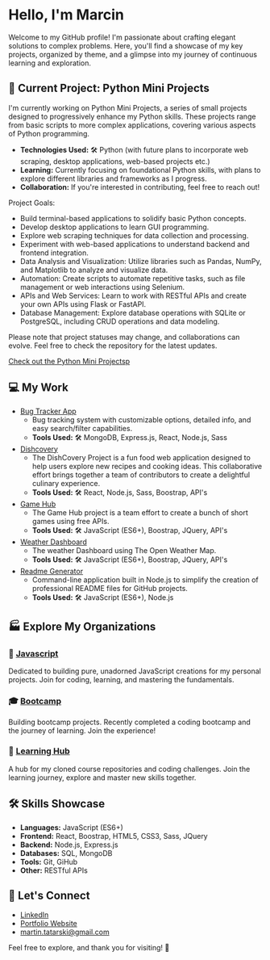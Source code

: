 # Hello, I'm Marcin

  Welcome to my GitHub profile! I'm passionate about crafting elegant solutions to complex problems. Here, you'll find a showcase of my key projects, organized by theme, and a glimpse into my journey of continuous learning and exploration.

## 🚀 Current Project: Python Mini Projects

I'm currently working on Python Mini Projects, a series of small projects designed to progressively enhance my Python skills. These projects range from basic scripts to more complex applications, covering various aspects of Python programming.

- **Technologies Used:** 🛠️ Python (with future plans to incorporate web scraping, desktop applications, web-based projects etc.)
- **Learning:** Currently focusing on foundational Python skills, with plans to explore different libraries and frameworks as I progress.
- **Collaboration:** If you're interested in contributing, feel free to reach out!

Project Goals:
- Build terminal-based applications to solidify basic Python concepts.
- Develop desktop applications to learn GUI programming.
- Explore web scraping techniques for data collection and processing.
- Experiment with web-based applications to understand backend and frontend integration.
- Data Analysis and Visualization: Utilize libraries such as Pandas, NumPy, and Matplotlib to analyze and visualize data.
- Automation: Create scripts to automate repetitive tasks, such as file management or web interactions using Selenium.
- APIs and Web Services: Learn to work with RESTful APIs and create your own APIs using Flask or FastAPI.
- Database Management: Explore database operations with SQLite or PostgreSQL, including CRUD operations and data modeling.

Please note that project statuses may change, and collaborations can evolve. Feel free to check the repository for the latest updates.

[Check out the Python Mini Projectsp](https://github.com/martindocs-courses/python-mini-projects)

## 💻 My Work 
- [Bug Tracker App](https://github.com/martindocs/bug-tracker-public)
  - Bug tracking system with customizable options, detailed info, and easy search/filter capabilities.
  - **Tools Used:** 🛠️ MongoDB, Express.js, React, Node.js, Sass
- [Dishcovery](https://github.com/martindocs-bootcamp/dishcovery)
  - The DishCovery Project is a fun food web application designed to help users explore new recipes and cooking ideas. This collaborative effort brings together a team of contributors to create a delightful culinary experience.
  - **Tools Used:** 🛠️ React, Node.js, Sass, Boostrap, API's    
- [Game Hub](https://github.com/martindocs/flash-card-game)
  - The Game Hub project is a team effort to create a bunch of short games using free APIs. 
  - **Tools Used:** 🛠️ JavaScript (ES6+), Boostrap, JQuery, API's
- [Weather Dashboard](https://github.com/martindocs/weather-dashboard)
  - The weather Dashboard using The Open Weather Map. 
  - **Tools Used:** 🛠️ JavaScript (ES6+), Boostrap, JQuery, API's
- [Readme Generator](https://github.com/martindocs/readme-generator)
  - Command-line application built in Node.js to simplify the creation of professional README files for GitHub projects. 
  - **Tools Used:** 🛠️ JavaScript (ES6+), Node.js

## 🏭 Explore My Organizations

### 📜 [Javascript](https://github.com/martindocs-javascript)

Dedicated to building pure, unadorned JavaScript creations for my personal projects. Join for coding, learning, and mastering the fundamentals.

### 🎓 [Bootcamp](https://github.com/martindocs-bootcamp)

Building bootcamp projects. Recently completed a coding bootcamp and the journey of learning. Join the experience!

### 📘 [Learning Hub](https://github.com/martindocs-courses)

A hub for my cloned course repositories and coding challenges. Join the learning journey, explore and master new skills together.

## 🛠️ Skills Showcase

- **Languages:** JavaScript (ES6+)
- **Frontend:** React, Boostrap, HTML5, CSS3, Sass, JQuery
- **Backend:** Node.js, Express.js
- **Databases:** SQL, MongoDB
- **Tools:** Git, GiHub
- **Other:** RESTful APIs

## 📱 Let's Connect

- [LinkedIn](https://www.linkedin.com/in/marcin-tatarski/)
- [Portfolio Website](https://marcin-tatarski.com/)
- [martin.tatarski@gmail.com](mailto:martin.tatarski@gmail.com)

Feel free to explore, and thank you for visiting! 🌟
